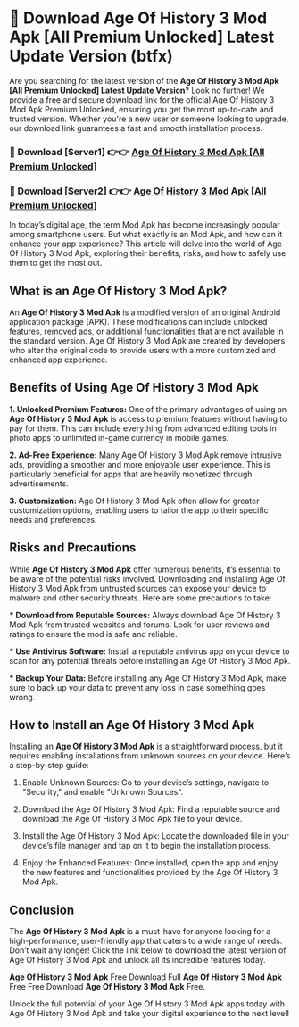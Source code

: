 # 🤖 Download Age Of History 3 Mod Apk [All Premium Unlocked] Latest Update Version (btfx)

Are you searching for the latest version of the <strong>Age Of History 3 Mod Apk [All Premium Unlocked] Latest Update Version</strong>? Look no further! We provide a free and secure download link for the official Age Of History 3 Mod Apk Premium Unlocked, ensuring you get the most up-to-date and trusted version. Whether you're a new user or someone looking to upgrade, our download link guarantees a fast and smooth installation process.


<h3>📌 Download [Server1] 👉👉 <a href="https://hapymods.com?title=Age+Of+History+3+Mod+Apk&ref=3B1">Age Of History 3 Mod Apk [All Premium Unlocked]</a></h3>

<h3>📌 Download [Server2] 👉👉 <a href="https://hapymods.com?title=Age+Of+History+3+Mod+Apk&ref=3B1">Age Of History 3 Mod Apk [All Premium Unlocked]</a></h3>


In today’s digital age, the term Mod Apk has become increasingly popular among smartphone users. But what exactly is an Mod Apk, and how can it enhance your app experience? This article will delve into the world of Age Of History 3 Mod Apk, exploring their benefits, risks, and how to safely use them to get the most out.


<h2>What is an Age Of History 3 Mod Apk?</h2>

An <strong>Age Of History 3 Mod Apk</strong> is a modified version of an original Android application package (APK). These modifications can include unlocked features, removed ads, or additional functionalities that are not available in the standard version. Age Of History 3 Mod Apk are created by developers who alter the original code to provide users with a more customized and enhanced app experience.


<h2>Benefits of Using Age Of History 3 Mod Apk</h2>

<strong> 1. Unlocked Premium Features:</strong> One of the primary advantages of using an <strong>Age Of History 3 Mod Apk</strong> is access to premium features without having to pay for them. This can include everything from advanced editing tools in photo apps to unlimited in-game currency in mobile games.

<strong> 2. Ad-Free Experience:</strong> Many Age Of History 3 Mod Apk remove intrusive ads, providing a smoother and more enjoyable user experience. This is particularly beneficial for apps that are heavily monetized through advertisements.

<strong> 3. Customization:</strong> Age Of History 3 Mod Apk often allow for greater customization options, enabling users to tailor the app to their specific needs and preferences.


<h2>Risks and Precautions</h2>

While <strong>Age Of History 3 Mod Apk</strong> offer numerous benefits, it’s essential to be aware of the potential risks involved. Downloading and installing Age Of History 3 Mod Apk from untrusted sources can expose your device to malware and other security threats. Here are some precautions to take:

<strong> * Download from Reputable Sources:</strong> Always download Age Of History 3 Mod Apk from trusted websites and forums. Look for user reviews and ratings to ensure the mod is safe and reliable.

<strong> * Use Antivirus Software:</strong> Install a reputable antivirus app on your device to scan for any potential threats before installing an Age Of History 3 Mod Apk.

<strong> * Backup Your Data:</strong> Before installing any Age Of History 3 Mod Apk, make sure to back up your data to prevent any loss in case something goes wrong.


<h2>How to Install an Age Of History 3 Mod Apk</h2>

Installing an <strong>Age Of History 3 Mod Apk</strong> is a straightforward process, but it requires enabling installations from unknown sources on your device. Here’s a step-by-step guide:

 1. Enable Unknown Sources: Go to your device’s settings, navigate to "Security," and enable "Unknown Sources".

 2. Download the Age Of History 3 Mod Apk: Find a reputable source and download the Age Of History 3 Mod Apk file to your device.

 3. Install the Age Of History 3 Mod Apk: Locate the downloaded file in your device’s file manager and tap on it to begin the installation process.

 4. Enjoy the Enhanced Features: Once installed, open the app and enjoy the new features and functionalities provided by the Age Of History 3 Mod Apk.


<h2><strong>Conclusion</strong></h2>

The <strong>Age Of History 3 Mod Apk</strong> is a must-have for anyone looking for a high-performance, user-friendly app that caters to a wide range of needs. Don’t wait any longer! Click the link below to download the latest version of Age Of History 3 Mod Apk and unlock all its incredible features today.

<strong>Age Of History 3 Mod Apk</strong> Free Download Full <strong>Age Of History 3 Mod Apk</strong> Free Free Download <strong>Age Of History 3 Mod Apk</strong> Free.

Unlock the full potential of your Age Of History 3 Mod Apk apps today with Age Of History 3 Mod Apk and take your digital experience to the next level!